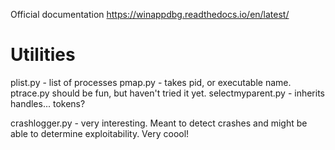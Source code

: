 <!-- TITLE: Winappdbg -->
<!-- SUBTITLE: A quick summary of Winappdbg -->


Official documentation https://winappdbg.readthedocs.io/en/latest/

# Utilities
plist.py - list of processes
pmap.py - takes pid, or executable name.
ptrace.py should be fun, but haven't tried it yet.
selectmyparent.py - inherits handles... tokens?

crashlogger.py - very interesting.  Meant to detect crashes and might be able to determine exploitability.  Very coool!



